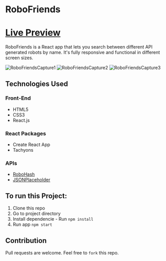 # RoboFriends 
# [Live Preview](https://friends-robo.herokuapp.com/)

RoboFriends is a React app that lets you search between different API generated robots by name. It's fully responsive and functional in different screen sizes.


![RoboFriendsCapture1](https://imgur.com/PCnovJj.png)
![RoboFriendsCapture2](https://imgur.com/v8xtGEL.png)
![RoboFriendsCapture3](https://imgur.com/mHogdfF.png)

## Technologies Used

### Front-End
- HTML5
- CSS3
 - React.js

### React Packages
- Create React App
- Tachyons

### APIs
- [RoboHash](https://robohash.org/)
- [JSONPlaceholder](https://jsonplaceholder.typicode.com/)

## To run this Project:
1.  Clone this repo
2.  Go to project directory
3.  Install dependencie - Run `npm install`
4.  Run app `npm start`

## Contribution
Pull requests are welcome. Feel free to `fork` this repo.
